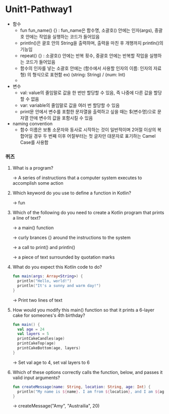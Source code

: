# Unit1-Pathway1

- 함수
    - fun fun_name() {} : fun_name은 함수명, 소괄호() 안에는 인자(args), 중괄호 안에는 작업을 실행하는 코드가 들어있음
    - println()은 괄호 안의 String을 출력하며, 출력을 마친 후 개행까지 println()의 기능임
    - repeat() {} : 소괄호() 안에는 반복 횟수, 중괄호 안에는 반복할 작업을 실행하는 코드가 들어있음
    - 함수의 인자를 넣는 소괄호 안에는 (함수에서 사용할 인자의 이름: 인자의 자료형) 의 형식으로 표현함
    ex) (string: String) / (num: Int)
    - 
- 변수
    - val: value의 줄임말로 값을 한 번만 할당할 수 있음, 즉 나중에 다른 값을 할당할 수 없음
    - var: variable의 줄임말로 값을 여러 번 할당할 수 있음
    - print문 안에서 변수를 포함한 문자열을 출력하고 싶을 때는 ${변수명}으로 문자열 안에 변수의 값을 포함시킬 수 있음
- naming convention
    - 함수 이름은 보통 소문자와 동사로 시작하는 것이 일반적이며 2어절 이상의 복합어일 경우 두 번째 이후 어절부터는 첫 글자만 대문자로 표기하는 Camel Case를 사용함

### **퀴즈**

1. What is a program?

    → A series of instructions that a computer system executes to accomplish some action

2. Which keyword do you use to define a function in Kotlin?

    → fun

3. Which of the following do you need to create a Kotlin program that prints a line of text?

    → a main() function

    → curly brances {} around the instructions to the system

    → a call to print() and println()

    → a piece of text surrounded by quotation marks

4. What do you expect this Kotlin code to do?

    ```kotlin
    fun main(args: Array<String>) {
      println("Hello, world!")
      println("It's a sunny and warm day!")
    }
    ```

    → Print two lines of text

5. How would you modify this main() function so that it prints a 6-layer cake for someones's 4th birthday?

    ```kotlin
    fun main() {
      val age = 24
      val layers = 5
      printCakeCandles(age)
      printCakeTop(age)
      printCakeBottom(age, layers)
    }
    ```

    → Set val age to 4, set val layers to 6

6. Which of these options correctly calls the function, below, and passes it valid input arguments?

    ```kotlin
    fun createMessage(name: String, location: String, age: Int) {
      println("My name is ${name}. I am from ${location}, and I am ${age} years old.")
    }
    ```

    → createMessage("Amy", "Austrailia", 20)